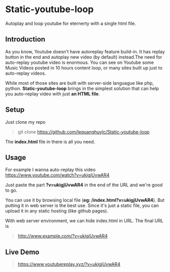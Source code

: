 # Static-youtube-loop
Autoplay and loop youtube for eternerty with a single html file.
## Introduction
As you know, Youtube doesn't have autoreplay feature build-in. It has replay button in the end and autoplay new video (by default) instead.The need for auto-replay youtube video is enormous. You can see on Youtube some Music Videos posted in 10 hours content loop, or many sites built up just to auto-replay videos.

While most of those sites are built with server-side languague like php, python. __Static-youtube-loop__ brings in the simplest solution that can help you auto-replay video with just __an HTML file__. 

## Setup
Just clone my repo

> git clone https://github.com/lequanghuylc/Static-youtube-loop

The __index.html__ file in there is all you need.
## Usage
For example I wanna auto-replay this video https://www.youtube.com/watch?v=ukigjUvwAR4

Just paste the part __?v=ukigjUvwAR4__ in the end of the URL and we're good to go.

You can use it by browsing local file (__eg: /index.html?v=ukigjUvwAR4__). But putting it in web server is the best use. Since it's just a static file, you can upload it in any static hosting (like github pages).

With web server environment, we can hide index.html in URL. The final URL is

> http://www.example.com/?v=ukigjUvwAR4

## Live Demo

> https://www.youtubereplay.xyz/?v=ukigjUvwAR4